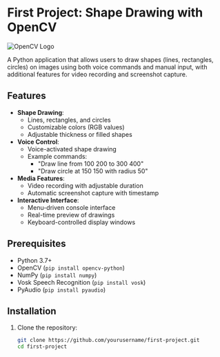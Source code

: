 # First Project: Shape Drawing with OpenCV

![OpenCV Logo](https://opencv.org/wp-content/uploads/2020/07/OpenCV_logo_black-2.png)

A Python application that allows users to draw shapes (lines, rectangles, circles) on images using both voice commands and manual input, with additional features for video recording and screenshot capture.

## Features

- **Shape Drawing**:
  - Lines, rectangles, and circles
  - Customizable colors (RGB values)
  - Adjustable thickness or filled shapes
- **Voice Control**:
  - Voice-activated shape drawing
  - Example commands:
    - "Draw line from 100 200 to 300 400"
    - "Draw circle at 150 150 with radius 50"
- **Media Features**:
  - Video recording with adjustable duration
  - Automatic screenshot capture with timestamp
- **Interactive Interface**:
  - Menu-driven console interface
  - Real-time preview of drawings
  - Keyboard-controlled display windows

## Prerequisites

- Python 3.7+
- OpenCV (`pip install opencv-python`)
- NumPy (`pip install numpy`)
- Vosk Speech Recognition (`pip install vosk`)
- PyAudio (`pip install pyaudio`)

## Installation

1. Clone the repository:
   ```bash
   git clone https://github.com/yourusername/first-project.git
   cd first-project
  
